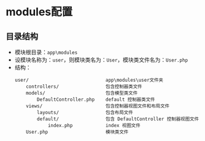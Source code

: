 # modules配置

## 目录结构 
* 模块根目录：`app\modules`
* 设模块名称为：`user`，则模块类名为：`User`，模块类文件名为：`User.php`
* 结构：
    ```
    user/                            app\modules\user文件夹
        controllers/                 包含控制器类文件 
        models/                      包含模型类文件
            DefaultController.php    default 控制器类文件
        views/                       包含控制器视图文件和布局文件
            layouts/                 包含布局文件
            default/                 包含 DefaultController 控制器视图文件
                index.php            index 视图文件
        User.php                     模块类文件  
    ```